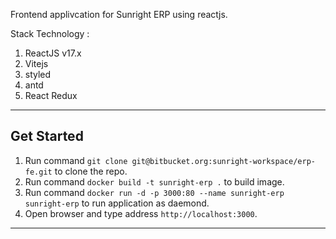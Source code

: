 Frontend applivcation for Sunright ERP using reactjs. 

Stack Technology :

1. ReactJS v17.x
2. Vitejs
3. styled
4. antd
5. React Redux 

---

## Get Started

1. Run command `git clone git@bitbucket.org:sunright-workspace/erp-fe.git` to clone the repo. 
2. Run command `docker build -t sunright-erp .` to build image.
3. Run command `docker run -d -p 3000:80 --name sunright-erp sunright-erp` to run application as daemond.
4. Open browser and type address `http://localhost:3000`.

---